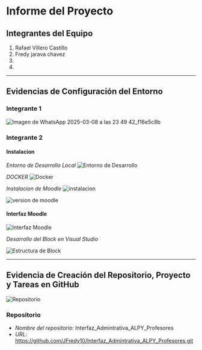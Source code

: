 # Informe del Proyecto

## Integrantes del Equipo

1. Rafael Villero Castillo 
2. Fredy jarava chavez
3. 
4. 

---

## Evidencias de Configuración del Entorno

### Integrante 1
![Imagen de WhatsApp 2025-03-08 a las 23 49 42_f16e5c8b](https://github.com/user-attachments/assets/963def93-a13d-444f-be65-f0f5ffb05b4d)


### Integrante 2

#### Instalacion

*Entorno de Desarrollo Local*
![Entorno de Desarrollo](https://github.com/user-attachments/assets/9cfbc23e-e8f2-4d86-87b6-7a9fda1371e5)

*DOCKER*
![Docker](https://github.com/user-attachments/assets/5e2d657f-6bb6-42a9-b085-51292f01e058)

*Instalacion de Moodle*
![instalacion](https://github.com/user-attachments/assets/99a9eb12-b697-4a06-b945-9a2f1ad52091)


![version de moodle](https://github.com/user-attachments/assets/0cc5c0ef-913a-48f6-b0fa-cc2be77e95b4)



#### Interfaz Moodle
![Interfaz Moodle](https://github.com/user-attachments/assets/80b23780-8bd1-4374-83a3-735f0ad7e5f5)







*Desarrollo del Block en Visual Studio*

![Estructura de Block](https://github.com/user-attachments/assets/2573f1c9-ed6a-47f4-9462-84dea333d459)




---

## Evidencia de Creación del Repositorio, Proyecto y Tareas en GitHub

![Repositorio](https://github.com/user-attachments/assets/264dfd7a-e1c8-4813-bb4a-226b3de9a0d3)


### Repositorio
- *Nombre del repositorio*: Interfaz_Admintrativa_ALPY_Profesores
- *URL*: https://github.com/JFredy10/Interfaz_Admintrativa_ALPY_Profesores.git

